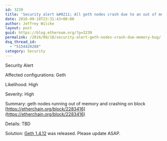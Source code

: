 ```yaml
---
id: 3239
title: 'Security alert &#8211; All geth nodes crash due to an out of memory bug'
date: 2016-09-18T23:31:43+00:00
author: Jeffrey Wilcke
layout: post
guid: https://blog.ethereum.org/?p=3239
permalink: /2016/09/18/security-alert-geth-nodes-crash-due-memory-bug/
dsq_thread_id:
  - "5154420288"
category: Security
---
```

<span style="font-weight: 400;">Security Alert</span>

<span style="font-weight: 400;">Affected configurations: Geth</span>

<span style="font-weight: 400;">Likelihood: High</span>

<span style="font-weight: 400;">Severity: High</span>

<span style="font-weight: 400;">Summary: geth nodes running out of memory and crashing on block [https://etherchain.org/block/2283416](https://etherchain.org/block/2283416)</span>

<span style="font-weight: 400;">Details: TBD</span>

Solution: [Geth 1.4.12](https://github.com/ethereum/go-ethereum/releases/tag/v1.4.12) was released. Please update ASAP.